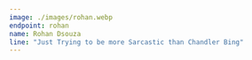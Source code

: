 ```yaml
---
image: ./images/rohan.webp
endpoint: rohan
name: Rohan Dsouza
line: "Just Trying to be more Sarcastic than Chandler Bing"
---
```

